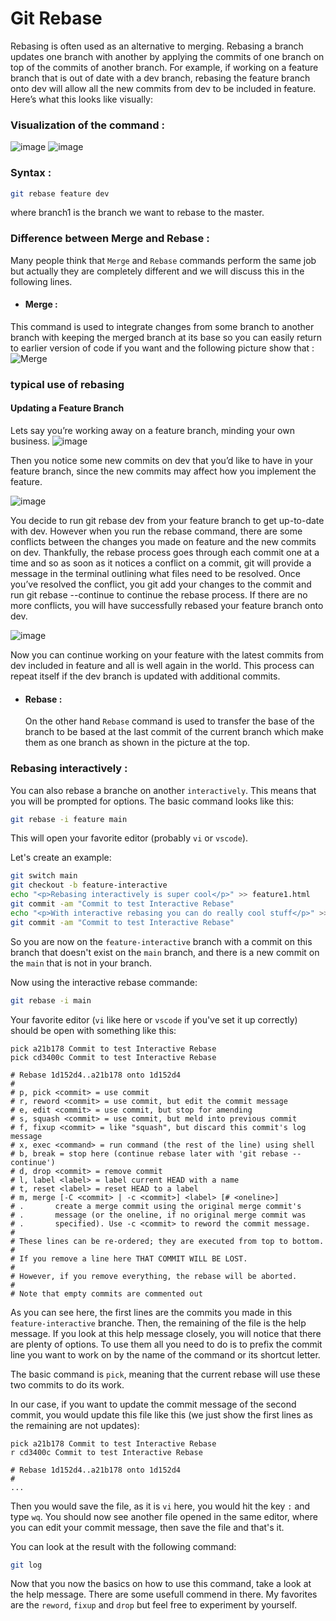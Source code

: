 
# Git Rebase

Rebasing is often used as an alternative to merging. Rebasing a branch updates one branch with another by applying the commits of one branch on top of the commits of another branch. For example, if working on a feature branch that is out of date with a dev branch, rebasing the feature branch onto dev will allow all the new commits from dev to be included in feature. Here’s what this looks like visually:

### Visualization of the command :
![image](https://user-images.githubusercontent.com/54790525/138965417-52f36e80-fbd1-4eaa-8914-1a228988c4f4.png)
![image](https://user-images.githubusercontent.com/54790525/138965429-87265772-b89a-4a31-9deb-3a902d885540.png)


### Syntax : 
```bash
git rebase feature dev
```
where branch1 is the branch we want to rebase to the master.

### Difference between Merge and Rebase : 
Many people think that `Merge` and `Rebase` commands perform the same job but actually they are completely different and we will discuss this in the following lines.

-  #### Merge : 
  This command is used to integrate changes from some branch to another branch with keeping the merged branch at its base so you can easily return to earlier version of code if you want and the following picture show that : 
  ![Merge](https://i.imgur.com/jD4yhZ5.png)

### typical use of rebasing
#### Updating a Feature Branch
Lets say you’re working away on a feature branch, minding your own business.
![image](https://user-images.githubusercontent.com/54790525/138965621-337737eb-6758-4556-891b-54795a4735df.png)

Then you notice some new commits on dev that you’d like to have in your feature branch, since the new commits may affect how you implement the feature.

![image](https://user-images.githubusercontent.com/54790525/138965666-88f517f6-2906-4c7e-8937-e53404812c21.png)


You decide to run git rebase dev from your feature branch to get up-to-date with dev.
However when you run the rebase command, there are some conflicts between the changes you made on feature and the new commits on dev. Thankfully, the rebase process goes through each commit one at a time and so as soon as it notices a conflict on a commit, git will provide a message in the terminal outlining what files need to be resolved. Once you’ve resolved the conflict, you git add your changes to the commit and run git rebase --continue to continue the rebase process. If there are no more conflicts, you will have successfully rebased your feature branch onto dev.

![image](https://user-images.githubusercontent.com/54790525/138965979-f207053e-afcf-49a6-a392-fe4fd530011a.png)

Now you can continue working on your feature with the latest commits from dev included in feature and all is well again in the world. This process can repeat itself if the dev branch is updated with additional commits.

- #### Rebase :
  On the other hand `Rebase` command is used to transfer the base of the branch to be based at the last commit of the current branch which make them as one branch as shown in the picture at the top.

### Rebasing interactively :

You can also rebase a branche on another `interactively`. This means that you will be prompted for options.
The basic command looks like this:

```bash
git rebase -i feature main
```

This will open your favorite editor (probably `vi` or `vscode`).

Let's create an example:

```bash
git switch main
git checkout -b feature-interactive
echo "<p>Rebasing interactively is super cool</p>" >> feature1.html
git commit -am "Commit to test Interactive Rebase"
echo "<p>With interactive rebasing you can do really cool stuff</p>" >> feature1.html
git commit -am "Commit to test Interactive Rebase"
```

So you are now on the `feature-interactive` branch with a commit on this branch that doesn't exist on the `main` branch, and there is a new commit on the `main` that is not in your branch.

Now using the interactive rebase commande:

```bash
git rebase -i main
```

Your favorite editor (`vi` like here or `vscode` if you've set it up correctly) should be open with something like this:

```
pick a21b178 Commit to test Interactive Rebase
pick cd3400c Commit to test Interactive Rebase

# Rebase 1d152d4..a21b178 onto 1d152d4
#
# p, pick <commit> = use commit
# r, reword <commit> = use commit, but edit the commit message
# e, edit <commit> = use commit, but stop for amending
# s, squash <commit> = use commit, but meld into previous commit
# f, fixup <commit> = like "squash", but discard this commit's log message
# x, exec <command> = run command (the rest of the line) using shell
# b, break = stop here (continue rebase later with 'git rebase --continue')
# d, drop <commit> = remove commit
# l, label <label> = label current HEAD with a name
# t, reset <label> = reset HEAD to a label
# m, merge [-C <commit> | -c <commit>] <label> [# <oneline>]
# .       create a merge commit using the original merge commit's
# .       message (or the oneline, if no original merge commit was
# .       specified). Use -c <commit> to reword the commit message.
#
# These lines can be re-ordered; they are executed from top to bottom.
#
# If you remove a line here THAT COMMIT WILL BE LOST.
#
# However, if you remove everything, the rebase will be aborted.
#
# Note that empty commits are commented out
```

As you can see here, the first lines are the commits you made in this `feature-interactive` branche. Then, the remaining of the file is the help message.
If you look at this help message closely, you will notice that there are plenty of options. To use them all you need to do is to prefix the commit line you want to work on by the name of the command or its shortcut letter.

The basic command is `pick`, meaning that the current rebase will use these two commits to do its work.

In our case, if you want to update the commit message of the second commit, you would update this file like this (we just show the first lines as the remaining are not updates):

```
pick a21b178 Commit to test Interactive Rebase
r cd3400c Commit to test Interactive Rebase

# Rebase 1d152d4..a21b178 onto 1d152d4
#
...
```

Then you would save the file, as it is `vi` here, you would hit the key `:` and type `wq`. You should now see another file opened in the same editor, where you can edit your commit message, then save the file and that's it.

You can look at the result with the following command:

```bash
git log
```

Now that you now the basics on how to use this command, take a look at the help message. There are some usefull commend in there. My favorites are the `reword`, `fixup` and `drop` but feel free to experiment by yourself.